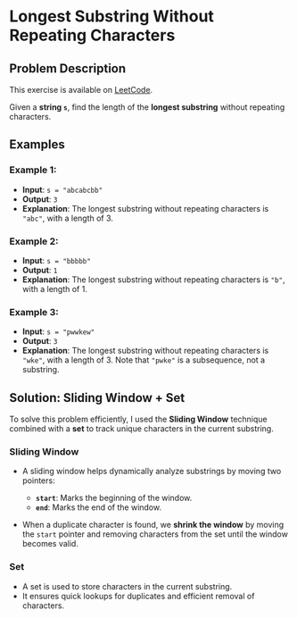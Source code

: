 # Longest Substring Without Repeating Characters

## Problem Description

This exercise is available on [LeetCode](https://leetcode.com/problems/longest-substring-without-repeating-characters/).

Given a **string `s`**, find the length of the **longest substring** without repeating characters.

## Examples

### Example 1:
- **Input**: `s = "abcabcbb"`
- **Output**: `3`
- **Explanation**: The longest substring without repeating characters is `"abc"`, with a length of 3.

### Example 2:
- **Input**: `s = "bbbbb"`
- **Output**: `1`
- **Explanation**: The longest substring without repeating characters is `"b"`, with a length of 1.

### Example 3:
- **Input**: `s = "pwwkew"`
- **Output**: `3`
- **Explanation**: The longest substring without repeating characters is `"wke"`, with a length of 3.
  Note that `"pwke"` is a subsequence, not a substring.

## Solution: Sliding Window + Set

To solve this problem efficiently, I used the **Sliding Window** technique combined with a **set** to track unique characters in the current substring.

### **Sliding Window**
- A sliding window helps dynamically analyze substrings by moving two pointers:
  - **`start`**: Marks the beginning of the window.
  - **`end`**: Marks the end of the window.

- When a duplicate character is found, we **shrink the window** by moving the `start` pointer and removing characters from the set until the window becomes valid.

### **Set**
- A set is used to store characters in the current substring.
- It ensures quick lookups for duplicates and efficient removal of characters.



